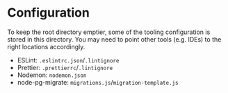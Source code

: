 # Configuration

To keep the root directory emptier, some of the tooling configuration is stored in this directory. You may need to point other tools (e.g. IDEs) to the right locations accordingly.

- ESLint: `.eslintrc.json`/`.lintignore`
- Prettier: `.prettierrc`/`.lintignore`
- Nodemon: `nodemon.json`
- node-pg-migrate: `migrations.js`/`migration-template.js`
